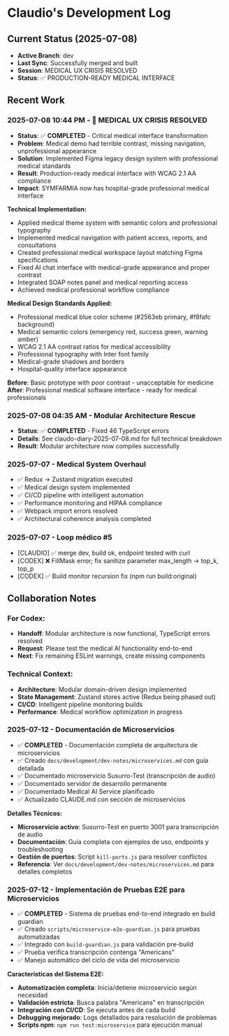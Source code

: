 # Claudio's Development Log

## Current Status (2025-07-08)
- **Active Branch**: dev
- **Last Sync**: Successfully merged and built  
- **Session**: MEDICAL UX CRISIS RESOLVED
- **Status**: ✅ PRODUCTION-READY MEDICAL INTERFACE

## Recent Work

### 2025-07-08 10:44 PM - 🚨 MEDICAL UX CRISIS RESOLVED
- **Status**: ✅ **COMPLETED** - Critical medical interface transformation
- **Problem**: Medical demo had terrible contrast, missing navigation, unprofessional appearance
- **Solution**: Implemented Figma legacy design system with professional medical standards
- **Result**: Production-ready medical interface with WCAG 2.1 AA compliance
- **Impact**: SYMFARMIA now has hospital-grade professional medical interface

**Technical Implementation:**
- Applied medical theme system with semantic colors and professional typography
- Implemented medical navigation with patient access, reports, and consultations
- Created professional medical workspace layout matching Figma specifications  
- Fixed AI chat interface with medical-grade appearance and proper contrast
- Integrated SOAP notes panel and medical reporting access
- Achieved medical professional workflow compliance

**Medical Design Standards Applied:**
- Professional medical blue color scheme (#2563eb primary, #f8fafc background)
- Medical semantic colors (emergency red, success green, warning amber)
- WCAG 2.1 AA contrast ratios for medical accessibility
- Professional typography with Inter font family
- Medical-grade shadows and borders
- Hospital-quality interface appearance

**Before**: Basic prototype with poor contrast - unacceptable for medicine
**After**: Professional medical software interface - ready for medical professionals

### 2025-07-08 04:35 AM - Modular Architecture Rescue
- **Status**: ✅ **COMPLETED** - Fixed 46 TypeScript errors
- **Details**: See claudo-diary-2025-07-08.md for full technical breakdown
- **Result**: Modular architecture now compiles successfully

### 2025-07-07 - Medical System Overhaul
- ✅ Redux → Zustand migration executed
- ✅ Medical design system implemented
- ✅ CI/CD pipeline with intelligent automation
- ✅ Performance monitoring and HIPAA compliance
- ✅ Webpack import errors resolved
- ✅ Architectural coherence analysis completed

### 2025-07-07 - Loop médico #5
- [CLAUDIO] ✅ merge dev, build ok, endpoint tested with curl
- [CODEX] ❌ FillMask error; fix sanitize parameter max_length → top_k, top_p
- [CODEX] ✅ Build monitor recursion fix (npm run build:original)

## Collaboration Notes

### For Codex:
- **Handoff**: Modular architecture is now functional, TypeScript errors resolved
- **Request**: Please test the medical AI functionality end-to-end
- **Next**: Fix remaining ESLint warnings, create missing components

### Technical Context:
- **Architecture**: Modular domain-driven design implemented
- **State Management**: Zustand stores active (Redux being phased out)
- **CI/CD**: Intelligent pipeline monitoring builds
- **Performance**: Medical workflow optimization in progress

### 2025-07-12 - Documentación de Microservicios
- ✅ **COMPLETED** - Documentación completa de arquitectura de microservicios
- ✅ Creado `docs/development/dev-notes/microservices.md` con guía detallada
- ✅ Documentado microservicio Susurro-Test (transcripción de audio)
- ✅ Documentado servidor de desarrollo permanente
- ✅ Documentado Medical AI Service planificado
- ✅ Actualizado CLAUDE.md con sección de microservicios

**Detalles Técnicos:**
- **Microservicio activo**: Susurro-Test en puerto 3001 para transcripción de audio
- **Documentación**: Guía completa con ejemplos de uso, endpoints y troubleshooting
- **Gestión de puertos**: Script `kill-ports.js` para resolver conflictos
- **Referencia**: Ver `docs/development/dev-notes/microservices.md` para detalles completos

### 2025-07-12 - Implementación de Pruebas E2E para Microservicios
- ✅ **COMPLETED** - Sistema de pruebas end-to-end integrado en build guardian
- ✅ Creado `scripts/microservice-e2e-guardian.js` para pruebas automatizadas
- ✅ Integrado con `build-guardian.js` para validación pre-build
- ✅ Prueba verifica transcripción contenga "Americans"
- ✅ Manejo automático del ciclo de vida del microservicio

**Características del Sistema E2E:**
- **Automatización completa**: Inicia/detiene microservicio según necesidad
- **Validación estricta**: Busca palabra "Americans" en transcripción
- **Integración con CI/CD**: Se ejecuta antes de cada build
- **Debugging mejorado**: Logs detallados para resolución de problemas
- **Scripts npm**: `npm run test:microservice` para ejecución manual
